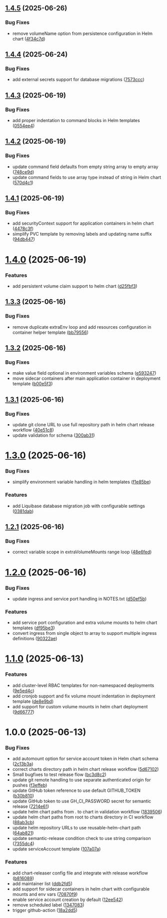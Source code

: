 ## [1.4.5](https://github.com/chirpwireless/reusable-helm-chart/compare/v1.4.4...v1.4.5) (2025-06-26)


### Bug Fixes

* remove volumeName option from persistence configuration in Helm chart ([4f34c7d](https://github.com/chirpwireless/reusable-helm-chart/commit/4f34c7d643481f538a611de6d5ddad4849cf9c48))

## [1.4.4](https://github.com/chirpwireless/reusable-helm-chart/compare/v1.4.3...v1.4.4) (2025-06-24)


### Bug Fixes

* add external secrets support for database migrations ([7573ccc](https://github.com/chirpwireless/reusable-helm-chart/commit/7573ccc9843cc193c219c428b994c4f0e24d6cca))

## [1.4.3](https://github.com/chirpwireless/reusable-helm-chart/compare/v1.4.2...v1.4.3) (2025-06-19)


### Bug Fixes

* add proper indentation to command blocks in Helm templates ([0554ee4](https://github.com/chirpwireless/reusable-helm-chart/commit/0554ee46d6b2595ab9f19ddca13ef4227993b550))

## [1.4.2](https://github.com/chirpwireless/reusable-helm-chart/compare/v1.4.1...v1.4.2) (2025-06-19)


### Bug Fixes

* update command field defaults from empty string array to empty array ([748ce9d](https://github.com/chirpwireless/reusable-helm-chart/commit/748ce9df0aa28e60edfddb388aeaff0116ea7548))
* update command fields to use array type instead of string in Helm chart ([570d4c1](https://github.com/chirpwireless/reusable-helm-chart/commit/570d4c148d859316208219e78b9a7ffb45242d23))

## [1.4.1](https://github.com/chirpwireless/reusable-helm-chart/compare/v1.4.0...v1.4.1) (2025-06-19)


### Bug Fixes

* add securityContext support for application containers in helm chart ([4478c3f](https://github.com/chirpwireless/reusable-helm-chart/commit/4478c3fe2fc05144f838f2157fe6428650c4fc90))
* simplify PVC template by removing labels and updating name suffix ([94db447](https://github.com/chirpwireless/reusable-helm-chart/commit/94db4477b1142c49e7f8ba357e434b421b985306))

# [1.4.0](https://github.com/chirpwireless/reusable-helm-chart/compare/v1.3.3...v1.4.0) (2025-06-19)


### Features

* add persistent volume claim support to helm chart ([d25fbf3](https://github.com/chirpwireless/reusable-helm-chart/commit/d25fbf33ae6adda5a37723438af879c8a3b2e975))

## [1.3.3](https://github.com/chirpwireless/reusable-helm-chart/compare/v1.3.2...v1.3.3) (2025-06-16)


### Bug Fixes

* remove duplicate extraEnv loop and add resources configuration in container helper template ([bb79556](https://github.com/chirpwireless/reusable-helm-chart/commit/bb79556907333ea25be46effbe536c853172c0e7))

## [1.3.2](https://github.com/chirpwireless/reusable-helm-chart/compare/v1.3.1...v1.3.2) (2025-06-16)


### Bug Fixes

* make value field optional in environment variables schema ([e593247](https://github.com/chirpwireless/reusable-helm-chart/commit/e593247682c6c6556070f1fb2e96f01fc9fb7b2e))
* move sidecar containers after main application container in deployment template ([b00e5f3](https://github.com/chirpwireless/reusable-helm-chart/commit/b00e5f33a2188a1f075815199d86a46f21f8cd06))

## [1.3.1](https://github.com/chirpwireless/reusable-helm-chart/compare/v1.3.0...v1.3.1) (2025-06-16)


### Bug Fixes

* update git clone URL to use full repository path in helm chart release workflow ([40e51c8](https://github.com/chirpwireless/reusable-helm-chart/commit/40e51c855ea8c2de54e2fbf01c17f69e854641b4))
* update validation for schema ([300ab31](https://github.com/chirpwireless/reusable-helm-chart/commit/300ab31e81d7b28b963898ec34f1021f1bb5365c))

# [1.3.0](https://github.com/chirpwireless/reusable-helm-chart/compare/v1.2.1...v1.3.0) (2025-06-16)


### Bug Fixes

* simplify environment variable handling in helm templates ([f1e85be](https://github.com/chirpwireless/reusable-helm-chart/commit/f1e85be75d3e476147cbcce0909219dbe5bf69de))


### Features

* add Liquibase database migration job with configurable settings ([0381dab](https://github.com/chirpwireless/reusable-helm-chart/commit/0381dab010ab45fd5d536cade7c978df2dadb27f))

## [1.2.1](https://github.com/chirpwireless/reusable-helm-chart/compare/v1.2.0...v1.2.1) (2025-06-16)


### Bug Fixes

* correct variable scope in extraVolumeMounts range loop ([48e6fed](https://github.com/chirpwireless/reusable-helm-chart/commit/48e6fedb5a329131898617a508532f6fe70a44da))

# [1.2.0](https://github.com/chirpwireless/reusable-helm-chart/compare/v1.1.0...v1.2.0) (2025-06-16)


### Bug Fixes

* update ingress and service port handling in NOTES.txt ([d50ef5b](https://github.com/chirpwireless/reusable-helm-chart/commit/d50ef5bdf334b2583f717b61caa6ef8dbfa667f6))


### Features

* add service port configuration and extra volume mounts to helm chart templates ([df95be3](https://github.com/chirpwireless/reusable-helm-chart/commit/df95be3e8abba79caa5a03a7318e8f0aac0bd8f4))
* convert ingress from single object to array to support multiple ingress definitions ([90322ae](https://github.com/chirpwireless/reusable-helm-chart/commit/90322ae69da4b41c825bad301121f8460b07c6c3))

# [1.1.0](https://github.com/chirpwireless/reusable-helm-chart/compare/v1.0.0...v1.1.0) (2025-06-13)


### Features

* add cluster-level RBAC templates for non-namespaced deployments ([9e5ed4c](https://github.com/chirpwireless/reusable-helm-chart/commit/9e5ed4c974385b039fd4dbacd28ab2115a7a3c33))
* add cronjob support and fix volume mount indentation in deployment template ([de8e9bd](https://github.com/chirpwireless/reusable-helm-chart/commit/de8e9bd88d3ee8c98a2e3cabb5800ddc7de4d217))
* add support for custom volume mounts in helm chart deployment ([9d66777](https://github.com/chirpwireless/reusable-helm-chart/commit/9d6677716bc4426ee81acde04bb422083388090a))

# 1.0.0 (2025-06-13)


### Bug Fixes

* add automount option for service account token in Helm chart schema ([2c13b3a](https://github.com/chirpwireless/reusable-helm-chart/commit/2c13b3a42d37591fa8b244857c2cea941556916f))
* correct charts directory path in helm chart release workflow ([5d67102](https://github.com/chirpwireless/reusable-helm-chart/commit/5d6710212fc38e5c64754772d1623c324cb00cf8))
* Small bugfixes to test release flow ([bc3d8c2](https://github.com/chirpwireless/reusable-helm-chart/commit/bc3d8c217d8622a68a28eaae3c2019fc89a63afd))
* update git remote handling to use separate authenticated origin for pushes ([f3effeb](https://github.com/chirpwireless/reusable-helm-chart/commit/f3effeb65f9b668f670b97141e297e42b676b226))
* update GitHub token reference to use default GITHUB_TOKEN ([b30b810](https://github.com/chirpwireless/reusable-helm-chart/commit/b30b810d352ed17a0964ec1c3efe3f3cc21b3120))
* update GitHub token to use GH_CI_PASSWORD secret for semantic release ([7214e61](https://github.com/chirpwireless/reusable-helm-chart/commit/7214e6142a8488285f8b2377996867e47c38c607))
* update helm chart paths from . to chart in validation workflow ([1839506](https://github.com/chirpwireless/reusable-helm-chart/commit/183950685b3e15515bbcd58a83bfd2126a217531))
* update helm chart paths from root to charts directory in CI workflow ([88ab3cb](https://github.com/chirpwireless/reusable-helm-chart/commit/88ab3cb54716308e7f29a60a07d44924e433b51a))
* update helm repository URLs to use reusable-helm-chart path ([64ab821](https://github.com/chirpwireless/reusable-helm-chart/commit/64ab821d8f1cbd41369f528f1e836f4d817bdec6))
* update semantic-release condition check to use string comparison ([7355dc4](https://github.com/chirpwireless/reusable-helm-chart/commit/7355dc4623b2db123f88c9d547dd4a8ee896338e))
* update serviceAccount template ([107a07a](https://github.com/chirpwireless/reusable-helm-chart/commit/107a07a524585ed31307e00c5bc0a3d00e746f10))


### Features

* add chart-releaser config file and integrate with release workflow ([b816089](https://github.com/chirpwireless/reusable-helm-chart/commit/b816089f4d109ffe58950ede70090e382299011e))
* add maintainer list ([ddb2fd5](https://github.com/chirpwireless/reusable-helm-chart/commit/ddb2fd5dd229b4288732559b4e3dd3936ac3e6fa))
* add support for sidecar containers in helm chart with configurable mounts and env vars ([70870f9](https://github.com/chirpwireless/reusable-helm-chart/commit/70870f97eb475cba0ced13b1f8eae5fc58f80979))
* enable service account creation by default ([12ee542](https://github.com/chirpwireless/reusable-helm-chart/commit/12ee5424dfd867a111b8801033ededad700e6673))
* remove scheduled label ([1347083](https://github.com/chirpwireless/reusable-helm-chart/commit/1347083a1dd689444f00006986654909e40554e1))
* trigger github-action ([18a2dd5](https://github.com/chirpwireless/reusable-helm-chart/commit/18a2dd5d55d34aa8d0a3f5827b33d62e6985dbfb))
